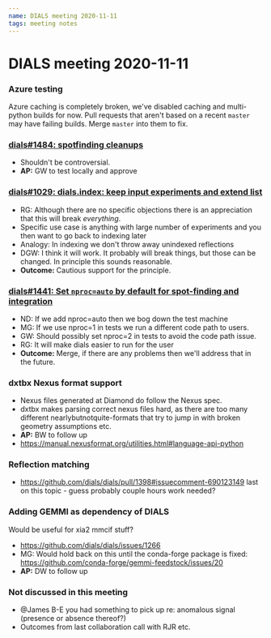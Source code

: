 ```yaml
---
name: DIALS meeting 2020-11-11
tags: meeting notes
---
```


# DIALS meeting 2020-11-11

### Azure testing
Azure caching is completely broken, we've disabled caching and multi-python builds for now. Pull requests that aren't based on a recent `master` may have failing builds. Merge `master` into them to fix.

### [dials#1484: spotfinding cleanups](https://github.com/dials/dials/issues/1484)
* Shouldn't be controversial.
* **AP:** GW to test locally and approve

### [dials#1029: dials.index: keep input experiments and extend list](https://github.com/dials/dials/issues/1029)
* RG: Although there are no specific objections there is an appreciation that this will break *everything*.
* Specific use case is anything with large number of experiments and you then want to go back to indexing later
* Analogy: In indexing we don't throw away unindexed reflections
* DGW: I think it will work. It probably will break things, but those can be changed. In principle this sounds reasonable.
* **Outcome:** Cautious support for the principle.

### [dials#1441: Set `nproc=auto` by default for spot-finding and integration](https://github.com/dials/dials/pull/1441)
* ND: If we add nproc=auto then we bog down the test machine
* MG: If we use nproc=1 in tests we run a different code path to users.
* GW: Should possibly set nproc=2 in tests to avoid the code path issue.
* RG: It will make dials easier to run for the user
* **Outcome:** Merge, if there are any problems then we'll address that in the future.

### dxtbx Nexus format support
* Nexus files generated at Diamond do follow the Nexus spec.
* dxtbx makes parsing correct nexus files hard, as there are too many different nearlybutnotquite-formats that try to jump in with broken geometry assumptions etc.
* **AP:** BW to follow up
* https://manual.nexusformat.org/utilities.html#language-api-python

### Reflection matching
* https://github.com/dials/dials/pull/1398#issuecomment-690123149 last on this topic - guess probably couple hours work needed?

### Adding GEMMI as dependency of DIALS
Would be useful for xia2 mmcif stuff?

* https://github.com/dials/dials/issues/1266
* MG: Would hold back on this until the conda-forge package is fixed: https://github.com/conda-forge/gemmi-feedstock/issues/20
* **AP:** DW to follow up
 
### Not discussed in this meeting
* @James B-E you had something to pick up re: anomalous signal (presence or absence thereof?)
* Outcomes from last collaboration call with RJR etc.
